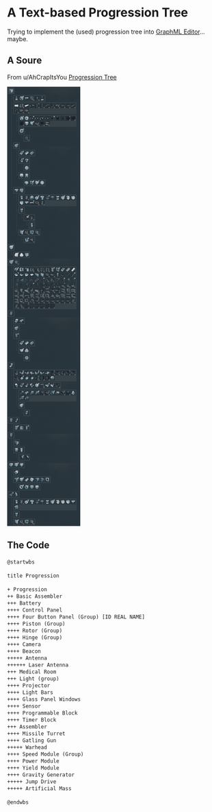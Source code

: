 A Text-based Progression Tree
=============================

Trying to implement the (used) progression tree into [GraphML Editor](https://actuallyfro.github.io/Break-FAST/Examples/01_GraphML-Editor/Single-page-Apps/)... maybe.

A Soure
-------
From u/AhCrapItsYou [Progression Tree](https://www.reddit.com/r/spaceengineers/comments/n7ih2g/progression_tree_reference/)

![A 2021 Capture of the Progression Tree](./Progression_Tree.jpg)

The Code
--------
```
@startwbs

title Progression

+ Progression
++ Basic Assembler
+++ Battery
++++ Control Panel
++++ Four Button Panel (Group) [ID REAL NAME]
++++ Piston (Group)
++++ Rotor (Group)
++++ Hinge (Group)
++++ Camera
++++ Beacon
+++++ Antenna
++++++ Laser Antenna 
+++ Medical Room 
+++ Light (group)
++++ Projector
++++ Light Bars
++++ Glass Panel Windows
++++ Sensor 
++++ Programmable Block
++++ Timer Block
+++ Assembler
++++ Missile Turret
++++ Gatling Gun
+++++ Warhead
++++ Speed Module (Group)
++++ Power Module
++++ Yield Module
++++ Gravity Generator
+++++ Jump Drive
+++++ Artificial Mass

@endwbs
```